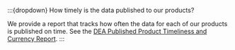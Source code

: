 :::{dropdown} How timely is the data published to our products?

We provide a report that tracks how often the data for each of our products is published on time. See the [DEA Published Product Timeliness and Currency Report][TimelinessCurrencyReport].
:::

[TimelinessCurrencyReport]: https://mgmt.sandbox.dea.ga.gov.au/public-dashboards/d22241dbfca54b1fa9f73938ef26e645?orgId=1
